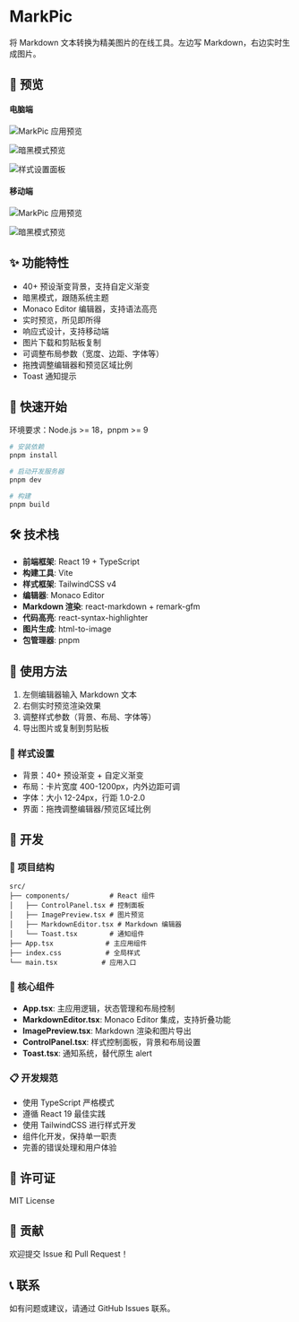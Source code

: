 # MarkPic

将 Markdown 文本转换为精美图片的在线工具。左边写 Markdown，右边实时生成图片。

## 📸 预览

#### 电脑端

![MarkPic 应用预览](./docs/preview.png)

![暗黑模式预览](./docs/dark-mode.png)

![样式设置面板](./docs/control-panel.jpg)


#### 移动端

![MarkPic 应用预览](./docs/mobile.jpg)

![暗黑模式预览](./docs/dark-mobile.jpg)



## ✨ 功能特性

- 40+ 预设渐变背景，支持自定义渐变
- 暗黑模式，跟随系统主题
- Monaco Editor 编辑器，支持语法高亮
- 实时预览，所见即所得
- 响应式设计，支持移动端
- 图片下载和剪贴板复制
- 可调整布局参数（宽度、边距、字体等）
- 拖拽调整编辑器和预览区域比例
- Toast 通知提示

## 🚀 快速开始

环境要求：Node.js >= 18，pnpm >= 9

```bash
# 安装依赖
pnpm install

# 启动开发服务器
pnpm dev

# 构建
pnpm build
```

## 🛠️ 技术栈

- **前端框架**: React 19 + TypeScript
- **构建工具**: Vite
- **样式框架**: TailwindCSS v4
- **编辑器**: Monaco Editor
- **Markdown 渲染**: react-markdown + remark-gfm
- **代码高亮**: react-syntax-highlighter
- **图片生成**: html-to-image
- **包管理器**: pnpm

## 📖 使用方法

1. 左侧编辑器输入 Markdown 文本
2. 右侧实时预览渲染效果
3. 调整样式参数（背景、布局、字体等）
4. 导出图片或复制到剪贴板

### 🎨 样式设置

- 背景：40+ 预设渐变 + 自定义渐变
- 布局：卡片宽度 400-1200px，内外边距可调
- 字体：大小 12-24px，行距 1.0-2.0
- 界面：拖拽调整编辑器/预览区域比例

## 🔧 开发

### 📁 项目结构

```
src/
├── components/          # React 组件
│   ├── ControlPanel.tsx # 控制面板
│   ├── ImagePreview.tsx # 图片预览
│   ├── MarkdownEditor.tsx # Markdown 编辑器
│   └── Toast.tsx        # 通知组件
├── App.tsx             # 主应用组件
├── index.css           # 全局样式
└── main.tsx           # 应用入口
```

### 🧩 核心组件

- **App.tsx**: 主应用逻辑，状态管理和布局控制
- **MarkdownEditor.tsx**: Monaco Editor 集成，支持折叠功能
- **ImagePreview.tsx**: Markdown 渲染和图片导出
- **ControlPanel.tsx**: 样式控制面板，背景和布局设置
- **Toast.tsx**: 通知系统，替代原生 alert

### 📋 开发规范

- 使用 TypeScript 严格模式
- 遵循 React 19 最佳实践
- 使用 TailwindCSS 进行样式开发
- 组件化开发，保持单一职责
- 完善的错误处理和用户体验

## 📄 许可证

MIT License

## 🤝 贡献

欢迎提交 Issue 和 Pull Request！

## 📞 联系

如有问题或建议，请通过 GitHub Issues 联系。
